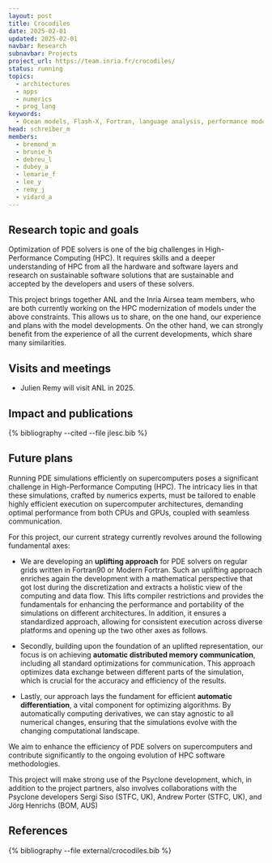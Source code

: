 ```yaml
---
layout: post
title: Crocodiles
date: 2025-02-01
updated: 2025-02-01
navbar: Research
subnavbar: Projects
project_url: https://team.inria.fr/crocodiles/
status: running
topics:
  - architectures
  - apps
  - numerics
  - prog_lang
keywords:
  - Ocean models, Flash-X, Fortran, language analysis, performance modeling, heterogeneous architectures
head: schreiber_m
members:
  - bremond_m
  - brunie_h
  - debreu_l
  - dubey_a
  - lemarie_f
  - lee_y
  - remy_j
  - vidard_a
---
```


## Research topic and goals


Optimization of PDE solvers is one of the big challenges in High-Performance Computing (HPC). It requires skills and a deeper understanding of HPC from all the hardware and software layers and research on sustainable software solutions that are sustainable and accepted by the developers and users of these solvers.

This project brings together ANL and the Inria Airsea team members, who are both currently working on the HPC modernization of models under the above constraints. This allows us to share, on the one hand, our experience and plans with the model developments. On the other hand, we can strongly benefit from the experience of all the current developments, which share many similarities.

## Visits and meetings
 * Julien Remy will visit ANL in 2025.

## Impact and publications

<!--
{% comment %}
=============================
== CITING OWN PUBLICATIONS ==
=============================

You can list your own publications below in case you did not cite them in the text
(which you should do, though).
Use the Liquid citing syntax as explained in the wiki:
https://github.com/JLESC/jlesc.github.io/wiki/Markup-Language#cite-and-list-publications
Remember to use the `--file jlesc.bib` with the `cite` tag.

=====================================
== START HERE WITH YOUR ADDITIONAL REFERENCES ==
{% endcomment %}



{% comment %}
== NO MORE BELOW THIS ==
========================
{% endcomment %}
-->

{% bibliography --cited --file jlesc.bib %}


## Future plans
Running PDE simulations efficiently on supercomputers poses a significant challenge in High-Performance Computing (HPC). The intricacy lies in that these simulations, crafted by numerics experts, must be tailored to enable highly efficient execution on supercomputer architectures, demanding optimal performance from both CPUs and GPUs, coupled with seamless communication.

For this project, our current strategy currently revolves around the following fundamental axes:

- We are developing an <b>uplifting approach</b> for PDE solvers on regular grids written in Fortran90 or Modern Fortran. Such an uplifting approach enriches again the development with a mathematical perspective that got lost during the discretization and extracts a holistic view of the computing and data flow. This lifts compiler restrictions and provides the fundamentals for enhancing the performance and portability of the simulations on different architectures. In addition, it ensures a standardized approach, allowing for consistent execution across diverse platforms and opening up the two other axes as follows.

- Secondly, building upon the foundation of an uplifted representation, our focus is on achieving <b>automatic distributed memory communication</b>, including all standard optimizations for communication. This approach optimizes data exchange between different parts of the simulation, which is crucial for the accuracy and efficiency of the results.

- Lastly, our approach lays the fundament for efficient <b>automatic differentiation</b>, a vital component for optimizing algorithms. By automatically computing derivatives, we can stay agnostic to all numerical changes, ensuring that the simulations evolve with the changing computational landscape.

We aim to enhance the efficiency of PDE solvers on supercomputers and contribute significantly to the ongoing evolution of HPC software methodologies.

This project will make strong use of the Psyclone development, which, in addition to the project partners, also involves collaborations with the Psyclone developers Sergi Siso (STFC, UK), Andrew Porter (STFC, UK), and Jörg Henrichs (BOM, AUS)

## References

{% bibliography --file external/crocodiles.bib %}
